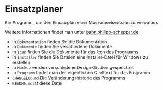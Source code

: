# Einsatzplaner
Ein Programm, um den Einsatzplan einer Museumseisenbahn zu verwalten.

Weitere Informationen findet man unter [bahn.philipp-schepper.de](http://bahn.philipp-schepper.de "Hier geht es zur offiziellen Seite des Programms")


- in `Dokumentation` finden Sie die Dokumentation
- in `Dokumente` finden Sie verschiedene Dokumente
- in `Icon` finden Sie die Dokumente für das Icon des Programms
- in `Installer` finden Sie Dateien eine Installer-Datei für Windows zu erstellen
- in `Mockup` werden verschiedene Design-Studien gespeichert
- in `Programm` findet man den eigentlichen Quelltext für das Programm
- `CHANGELOG.md` Die Veränderungshistorie des Programms
- `README.md` ist diese Datei
